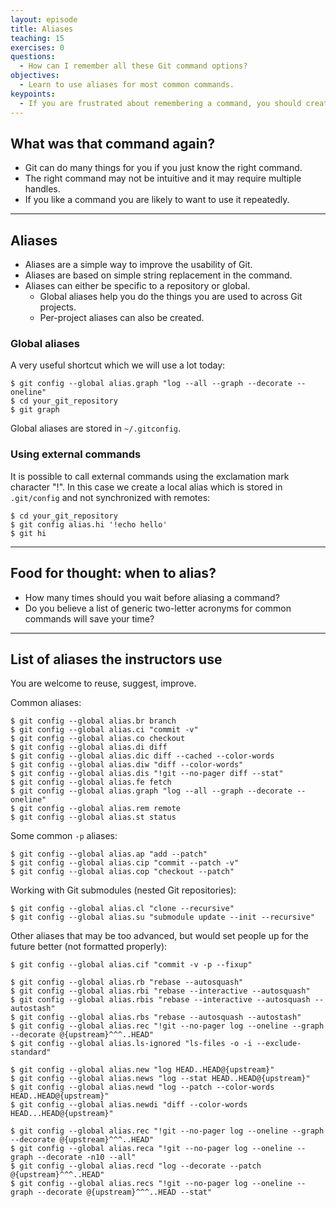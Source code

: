 ```yaml
---
layout: episode
title: Aliases
teaching: 15
exercises: 0
questions:
  - How can I remember all these Git command options?
objectives:
  - Learn to use aliases for most common commands.
keypoints:
  - If you are frustrated about remembering a command, you should create an alias.
---
```


## What was that command again?

- Git can do many things for you if you just know the right command.
- The right command may not be intuitive and it may require multiple handles.
- If you like a command you are likely to want to use it repeatedly.

---

## Aliases

- Aliases are a simple way to improve the usability of Git.
- Aliases are based on simple string replacement in the command.
- Aliases can either be specific to a repository or global.
  - Global aliases help you do the things you are used to across Git projects.
  - Per-project aliases can also be created.


### Global aliases

A very useful shortcut which we will use a lot today:

```shell
$ git config --global alias.graph "log --all --graph --decorate --oneline"
$ cd your_git_repository
$ git graph
```

Global aliases are stored in `~/.gitconfig`.


### Using external commands

It is possible to call external commands using the exclamation mark character "!".
In this case we create a local alias which is
stored in `.git/config` and not synchronized with remotes:

```shell
$ cd your_git_repository
$ git config alias.hi '!echo hello'
$ git hi
```

---

## Food for thought: when to alias?

- How many times should you wait before aliasing a command?
- Do you believe a list of generic two-letter acronyms for common commands will
  save your time?

---

## List of aliases the instructors use

You are welcome to reuse, suggest, improve.

Common aliases:

```
$ git config --global alias.br branch
$ git config --global alias.ci "commit -v"
$ git config --global alias.co checkout
$ git config --global alias.di diff
$ git config --global alias.dic diff --cached --color-words
$ git config --global alias.diw "diff --color-words"
$ git config --global alias.dis "!git --no-pager diff --stat"
$ git config --global alias.fe fetch
$ git config --global alias.graph "log --all --graph --decorate --oneline"
$ git config --global alias.rem remote
$ git config --global alias.st status
```

Some common `-p` aliases:

```
$ git config --global alias.ap "add --patch"
$ git config --global alias.cip "commit --patch -v"
$ git config --global alias.cop "checkout --patch"
```

Working with Git submodules (nested Git repositories):

```
$ git config --global alias.cl "clone --recursive"
$ git config --global alias.su "submodule update --init --recursive"
```

Other aliases that may be too advanced, but would set people up for the future better (not formatted properly):

```
$ git config --global alias.cif "commit -v -p --fixup"

$ git config --global alias.rb "rebase --autosquash"
$ git config --global alias.rbi "rebase --interactive --autosquash"
$ git config --global alias.rbis "rebase --interactive --autosquash --autostash"
$ git config --global alias.rbs "rebase --autosquash --autostash"
$ git config --global alias.rec "!git --no-pager log --oneline --graph --decorate @{upstream}^^^..HEAD"
$ git config --global alias.ls-ignored "ls-files -o -i --exclude-standard"

$ git config --global alias.new "log HEAD..HEAD@{upstream}"
$ git config --global alias.news "log --stat HEAD..HEAD@{upstream}"
$ git config --global alias.newd "log --patch --color-words HEAD..HEAD@{upstream}"
$ git config --global alias.newdi "diff --color-words HEAD...HEAD@{upstream}"

$ git config --global alias.rec "!git --no-pager log --oneline --graph --decorate @{upstream}^^^..HEAD"
$ git config --global alias.reca "!git --no-pager log --oneline --graph --decorate -n10 --all"
$ git config --global alias.recd "log --decorate --patch @{upstream}^^^..HEAD"
$ git config --global alias.recs "!git --no-pager log --oneline --graph --decorate @{upstream}^^^..HEAD --stat"
```

